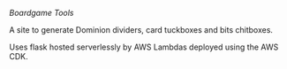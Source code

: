 *Boardgame Tools*

A site to generate Dominion dividers, card tuckboxes and bits chitboxes.

Uses flask hosted serverlessly by AWS Lambdas deployed using the AWS CDK.
